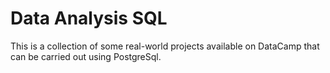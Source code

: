 # Data Analysis SQL

This is a collection of some real-world projects available on DataCamp that can be carried out using PostgreSql.
